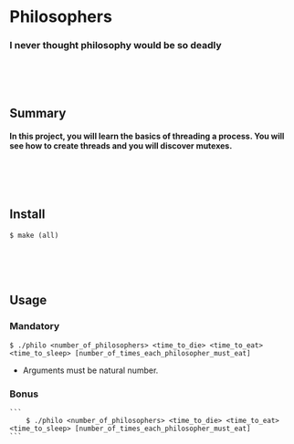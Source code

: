 # Philosophers
### I never thought philosophy would be so deadly
<br/><br/><br/>

## Summary
#### In this project, you will learn the basics of threading a process. You will see how to create threads and you will discover mutexes.
<br/><br/><br/>

## Install
	$ make (all)
<br/><br/><br/>

## Usage
### Mandatory
	$ ./philo <number_of_philosophers> <time_to_die> <time_to_eat> <time_to_sleep> [number_of_times_each_philosopher_must_eat]
* Arguments must be natural number.

### Bonus
	```
		$ ./philo <number_of_philosophers> <time_to_die> <time_to_eat> <time_to_sleep> [number_of_times_each_philosopher_must_eat]
	```